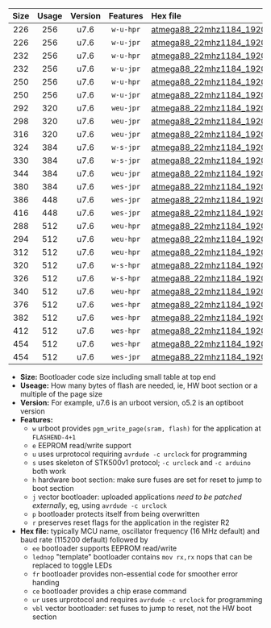 |Size|Usage|Version|Features|Hex file|
|:-:|:-:|:-:|:-:|:--|
|226|256|u7.6|`w-u-hpr`|[atmega88_22mhz1184_19200bps_ur.hex](https://raw.githubusercontent.com/stefanrueger/urboot/main/atmega88_22mhz1184_19200bps_ur.hex)|
|226|256|u7.6|`w-u-jpr`|[atmega88_22mhz1184_19200bps_ur_vbl.hex](https://raw.githubusercontent.com/stefanrueger/urboot/main/atmega88_22mhz1184_19200bps_ur_vbl.hex)|
|232|256|u7.6|`w-u-hpr`|[atmega88_22mhz1184_19200bps_lednop_ur.hex](https://raw.githubusercontent.com/stefanrueger/urboot/main/atmega88_22mhz1184_19200bps_lednop_ur.hex)|
|232|256|u7.6|`w-u-jpr`|[atmega88_22mhz1184_19200bps_lednop_ur_vbl.hex](https://raw.githubusercontent.com/stefanrueger/urboot/main/atmega88_22mhz1184_19200bps_lednop_ur_vbl.hex)|
|250|256|u7.6|`w-u-hpr`|[atmega88_22mhz1184_19200bps_lednop_fr_ur.hex](https://raw.githubusercontent.com/stefanrueger/urboot/main/atmega88_22mhz1184_19200bps_lednop_fr_ur.hex)|
|250|256|u7.6|`w-u-jpr`|[atmega88_22mhz1184_19200bps_lednop_fr_ur_vbl.hex](https://raw.githubusercontent.com/stefanrueger/urboot/main/atmega88_22mhz1184_19200bps_lednop_fr_ur_vbl.hex)|
|292|320|u7.6|`weu-jpr`|[atmega88_22mhz1184_19200bps_ee_ur_vbl.hex](https://raw.githubusercontent.com/stefanrueger/urboot/main/atmega88_22mhz1184_19200bps_ee_ur_vbl.hex)|
|298|320|u7.6|`weu-jpr`|[atmega88_22mhz1184_19200bps_ee_lednop_ur_vbl.hex](https://raw.githubusercontent.com/stefanrueger/urboot/main/atmega88_22mhz1184_19200bps_ee_lednop_ur_vbl.hex)|
|316|320|u7.6|`weu-jpr`|[atmega88_22mhz1184_19200bps_ee_lednop_fr_ur_vbl.hex](https://raw.githubusercontent.com/stefanrueger/urboot/main/atmega88_22mhz1184_19200bps_ee_lednop_fr_ur_vbl.hex)|
|324|384|u7.6|`w-s-jpr`|[atmega88_22mhz1184_19200bps_vbl.hex](https://raw.githubusercontent.com/stefanrueger/urboot/main/atmega88_22mhz1184_19200bps_vbl.hex)|
|330|384|u7.6|`w-s-jpr`|[atmega88_22mhz1184_19200bps_lednop_vbl.hex](https://raw.githubusercontent.com/stefanrueger/urboot/main/atmega88_22mhz1184_19200bps_lednop_vbl.hex)|
|344|384|u7.6|`weu-jpr`|[atmega88_22mhz1184_19200bps_ee_lednop_fr_ce_ur_vbl.hex](https://raw.githubusercontent.com/stefanrueger/urboot/main/atmega88_22mhz1184_19200bps_ee_lednop_fr_ce_ur_vbl.hex)|
|380|384|u7.6|`wes-jpr`|[atmega88_22mhz1184_19200bps_ee_vbl.hex](https://raw.githubusercontent.com/stefanrueger/urboot/main/atmega88_22mhz1184_19200bps_ee_vbl.hex)|
|386|448|u7.6|`wes-jpr`|[atmega88_22mhz1184_19200bps_ee_lednop_vbl.hex](https://raw.githubusercontent.com/stefanrueger/urboot/main/atmega88_22mhz1184_19200bps_ee_lednop_vbl.hex)|
|416|448|u7.6|`wes-jpr`|[atmega88_22mhz1184_19200bps_ee_lednop_fr_vbl.hex](https://raw.githubusercontent.com/stefanrueger/urboot/main/atmega88_22mhz1184_19200bps_ee_lednop_fr_vbl.hex)|
|288|512|u7.6|`weu-hpr`|[atmega88_22mhz1184_19200bps_ee_ur.hex](https://raw.githubusercontent.com/stefanrueger/urboot/main/atmega88_22mhz1184_19200bps_ee_ur.hex)|
|294|512|u7.6|`weu-hpr`|[atmega88_22mhz1184_19200bps_ee_lednop_ur.hex](https://raw.githubusercontent.com/stefanrueger/urboot/main/atmega88_22mhz1184_19200bps_ee_lednop_ur.hex)|
|312|512|u7.6|`weu-hpr`|[atmega88_22mhz1184_19200bps_ee_lednop_fr_ur.hex](https://raw.githubusercontent.com/stefanrueger/urboot/main/atmega88_22mhz1184_19200bps_ee_lednop_fr_ur.hex)|
|320|512|u7.6|`w-s-hpr`|[atmega88_22mhz1184_19200bps.hex](https://raw.githubusercontent.com/stefanrueger/urboot/main/atmega88_22mhz1184_19200bps.hex)|
|326|512|u7.6|`w-s-hpr`|[atmega88_22mhz1184_19200bps_lednop.hex](https://raw.githubusercontent.com/stefanrueger/urboot/main/atmega88_22mhz1184_19200bps_lednop.hex)|
|340|512|u7.6|`weu-hpr`|[atmega88_22mhz1184_19200bps_ee_lednop_fr_ce_ur.hex](https://raw.githubusercontent.com/stefanrueger/urboot/main/atmega88_22mhz1184_19200bps_ee_lednop_fr_ce_ur.hex)|
|376|512|u7.6|`wes-hpr`|[atmega88_22mhz1184_19200bps_ee.hex](https://raw.githubusercontent.com/stefanrueger/urboot/main/atmega88_22mhz1184_19200bps_ee.hex)|
|382|512|u7.6|`wes-hpr`|[atmega88_22mhz1184_19200bps_ee_lednop.hex](https://raw.githubusercontent.com/stefanrueger/urboot/main/atmega88_22mhz1184_19200bps_ee_lednop.hex)|
|412|512|u7.6|`wes-hpr`|[atmega88_22mhz1184_19200bps_ee_lednop_fr.hex](https://raw.githubusercontent.com/stefanrueger/urboot/main/atmega88_22mhz1184_19200bps_ee_lednop_fr.hex)|
|454|512|u7.6|`wes-hpr`|[atmega88_22mhz1184_19200bps_ee_lednop_fr_ce.hex](https://raw.githubusercontent.com/stefanrueger/urboot/main/atmega88_22mhz1184_19200bps_ee_lednop_fr_ce.hex)|
|454|512|u7.6|`wes-jpr`|[atmega88_22mhz1184_19200bps_ee_lednop_fr_ce_vbl.hex](https://raw.githubusercontent.com/stefanrueger/urboot/main/atmega88_22mhz1184_19200bps_ee_lednop_fr_ce_vbl.hex)|

- **Size:** Bootloader code size including small table at top end
- **Useage:** How many bytes of flash are needed, ie, HW boot section or a multiple of the page size
- **Version:** For example, u7.6 is an urboot version, o5.2 is an optiboot version
- **Features:**
  + `w` urboot provides `pgm_write_page(sram, flash)` for the application at `FLASHEND-4+1`
  + `e` EEPROM read/write support
  + `u` uses urprotocol requiring `avrdude -c urclock` for programming
  + `s` uses skeleton of STK500v1 protocol; `-c urclock` and `-c arduino` both work
  + `h` hardware boot section: make sure fuses are set for reset to jump to boot section
  + `j` vector bootloader: uploaded applications *need to be patched externally*, eg, using `avrdude -c urclock`
  + `p` bootloader protects itself from being overwritten
  + `r` preserves reset flags for the application in the register R2
- **Hex file:** typically MCU name, oscillator frequency (16 MHz default) and baud rate (115200 default) followed by
  + `ee` bootloader supports EEPROM read/write
  + `lednop` "template" bootloader contains `mov rx,rx` nops that can be replaced to toggle LEDs
  + `fr` bootloader provides non-essential code for smoother error handing
  + `ce` bootloader provides a chip erase command
  + `ur` uses urprotocol and requires `avrdude -c urclock` for programming
  + `vbl` vector bootloader: set fuses to jump to reset, not the HW boot section
